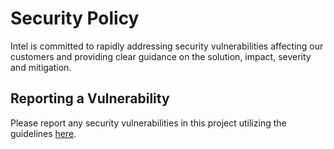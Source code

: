 <!--
SPDX-FileCopyrightText: 2022 - 2023 Intel Corporation

SPDX-License-Identifier: Apache-2.0
-->

# Security Policy
Intel is committed to rapidly addressing security vulnerabilities affecting our customers and providing clear guidance on the solution, impact, severity and mitigation.

## Reporting a Vulnerability
Please report any security vulnerabilities in this project utilizing the guidelines [here](https://www.intel.com/content/www/us/en/security-center/vulnerability-handling-guidelines.html).
